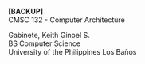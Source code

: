 **[BACKUP]** <br />
CMSC 132 - Computer Architecture

Gabinete, Keith Ginoel S. <br />
BS Computer Science <br />
University of the Philippines Los Baños <br />
